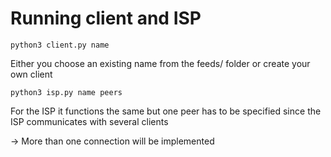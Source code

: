 # Running client and ISP
    
    python3 client.py name
    
Either you choose an existing name from the feeds/ folder or create your own client

    python3 isp.py name peers
    
For the ISP it functions the same but one peer has to be specified since the ISP communicates with several clients

-> More than one connection will be implemented